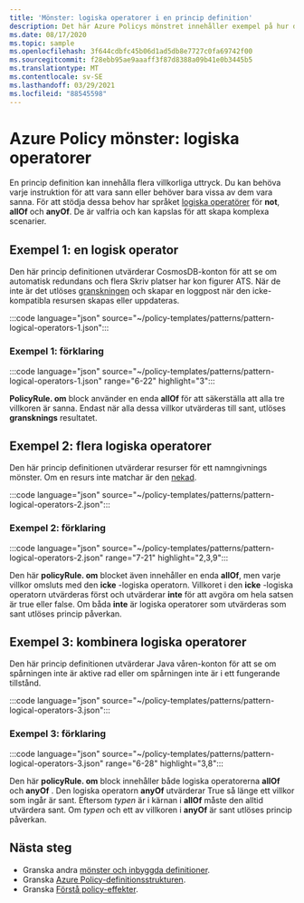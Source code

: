 ```yaml
---
title: 'Mönster: logiska operatorer i en princip definition'
description: Det här Azure Policys mönstret innehåller exempel på hur du använder logiska operatorer i en princip definition.
ms.date: 08/17/2020
ms.topic: sample
ms.openlocfilehash: 3f644cdbfc45b06d1ad5db8e7727c0fa69742f00
ms.sourcegitcommit: f28ebb95ae9aaaff3f87d8388a09b41e0b3445b5
ms.translationtype: MT
ms.contentlocale: sv-SE
ms.lasthandoff: 03/29/2021
ms.locfileid: "88545598"
---
```

# <a name="azure-policy-pattern-logical-operators"></a>Azure Policy mönster: logiska operatorer

En princip definition kan innehålla flera villkorliga uttryck. Du kan behöva varje instruktion för att vara sann eller behöver bara vissa av dem vara sanna. För att stödja dessa behov har språket [logiska operatörer](../concepts/definition-structure.md#logical-operators) för **not**, **allOf** och **anyOf**. De är valfria och kan kapslas för att skapa komplexa scenarier.

## <a name="sample-1-one-logical-operator"></a>Exempel 1: en logisk operator

Den här princip definitionen utvärderar CosmosDB-konton för att se om automatisk redundans och flera Skriv platser har kon figurer ATS. När de inte är det utlöses [granskningen](../concepts/effects.md#audit) och skapar en loggpost när den icke-kompatibla resursen skapas eller uppdateras.

:::code language="json" source="~/policy-templates/patterns/pattern-logical-operators-1.json":::

### <a name="sample-1-explanation"></a>Exempel 1: förklaring

:::code language="json" source="~/policy-templates/patterns/pattern-logical-operators-1.json" range="6-22" highlight="3":::

**PolicyRule. om** block använder en enda **allOf** för att säkerställa att alla tre villkoren är sanna.
Endast när alla dessa villkor utvärderas till sant, utlöses **gransknings** resultatet.

## <a name="sample-2-multiple-logical-operators"></a>Exempel 2: flera logiska operatorer

Den här princip definitionen utvärderar resurser för ett namngivnings mönster. Om en resurs inte matchar är den [nekad](../concepts/effects.md#deny).

:::code language="json" source="~/policy-templates/patterns/pattern-logical-operators-2.json":::

### <a name="sample-2-explanation"></a>Exempel 2: förklaring

:::code language="json" source="~/policy-templates/patterns/pattern-logical-operators-2.json" range="7-21" highlight="2,3,9":::

Den här **policyRule. om** blocket även innehåller en enda **allOf**, men varje villkor omsluts med den **icke** -logiska operatorn. Villkoret i den **icke** -logiska operatorn utvärderas först och utvärderar **inte** för att avgöra om hela satsen är true eller false. Om båda **inte** är logiska operatorer som utvärderas som sant utlöses princip påverkan.

## <a name="sample-3-combining-logical-operators"></a>Exempel 3: kombinera logiska operatorer

Den här princip definitionen utvärderar Java våren-konton för att se om spårningen inte är aktive rad eller om spårningen inte är i ett fungerande tillstånd.

:::code language="json" source="~/policy-templates/patterns/pattern-logical-operators-3.json":::

### <a name="sample-3-explanation"></a>Exempel 3: förklaring

:::code language="json" source="~/policy-templates/patterns/pattern-logical-operators-3.json" range="6-28" highlight="3,8":::

Den här **policyRule. om** block innehåller både logiska operatorerna **allOf** och **anyOf** . Den logiska operatorn **anyOf** utvärderar True så länge ett villkor som ingår är sant. Eftersom _typen_ är i kärnan i **allOf** måste den alltid utvärdera sant. Om _typen_ och ett av villkoren i **anyOf** är sant utlöses princip påverkan.

## <a name="next-steps"></a>Nästa steg

- Granska andra [mönster och inbyggda definitioner](./index.md).
- Granska [Azure Policy-definitionsstrukturen](../concepts/definition-structure.md).
- Granska [Förstå policy-effekter](../concepts/effects.md).